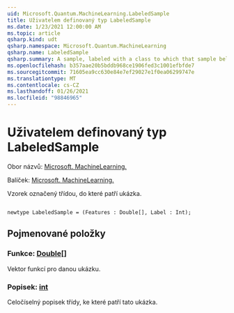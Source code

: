 ```yaml
---
uid: Microsoft.Quantum.MachineLearning.LabeledSample
title: Uživatelem definovaný typ LabeledSample
ms.date: 1/23/2021 12:00:00 AM
ms.topic: article
qsharp.kind: udt
qsharp.namespace: Microsoft.Quantum.MachineLearning
qsharp.name: LabeledSample
qsharp.summary: A sample, labeled with a class to which that sample belongs.
ms.openlocfilehash: b357aae20b5bddb968ce1906fed3c1001efbfde7
ms.sourcegitcommit: 71605ea9cc630e84e7ef29027e1f0ea06299747e
ms.translationtype: MT
ms.contentlocale: cs-CZ
ms.lasthandoff: 01/26/2021
ms.locfileid: "98846965"
---
```

# <a name="labeledsample-user-defined-type"></a>Uživatelem definovaný typ LabeledSample

Obor názvů: [Microsoft. MachineLearning.](xref:Microsoft.Quantum.MachineLearning)

Balíček: [Microsoft. MachineLearning.](https://nuget.org/packages/Microsoft.Quantum.MachineLearning)


Vzorek označený třídou, do které patří ukázka.

```qsharp

newtype LabeledSample = (Features : Double[], Label : Int);
```



## <a name="named-items"></a>Pojmenované položky

### <a name="features--double"></a>Funkce: [Double](xref:microsoft.quantum.lang-ref.double)[]

Vektor funkcí pro danou ukázku.
### <a name="label--int"></a>Popisek: [int](xref:microsoft.quantum.lang-ref.int)

Celočíselný popisek třídy, ke které patří tato ukázka.